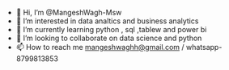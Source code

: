 - 👋 Hi, I’m @MangeshWagh-Msw
- 👀 I’m interested in data analtics and business analytics
- 🌱 I’m currently learning python , sql ,tablew and power bi
- 💞️ I’m looking to collaborate on data science and python
- 📫 How to reach me mangeshwaghh@gmail.com / whatsapp-8799813853

